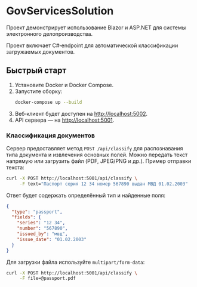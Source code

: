 # GovServicesSolution

Проект демонстрирует использование Blazor и ASP.NET для системы электронного делопроизводства.

Проект включает C#‑endpoint для автоматической классификации загружаемых документов.

## Быстрый старт

1. Установите Docker и Docker Compose.
2. Запустите сборку:
   ```bash
   docker-compose up --build
   ```
3. Веб‑клиент будет доступен на [http://localhost:5002](http://localhost:5002).
4. API сервера — на [http://localhost:5001](http://localhost:5001).

### Классификация документов

Сервер предоставляет метод `POST /api/classify` для распознавания типа документа и извлечения основных полей. Можно передать текст напрямую или загрузить файл (PDF, JPEG/PNG и др.). Пример отправки текста:

```bash
curl -X POST http://localhost:5001/api/classify \
     -F text="Паспорт серия 12 34 номер 567890 выдан МВД 01.02.2003"
```

Ответ будет содержать определённый тип и найденные поля:

```json
{
  "type": "passport",
  "fields": {
    "series": "12 34",
    "number": "567890",
    "issued_by": "мвд",
    "issue_date": "01.02.2003"
  }
}
```

Для загрузки файла используйте `multipart/form-data`:

```bash
curl -X POST http://localhost:5001/api/classify \
     -F file=@passport.pdf
```
